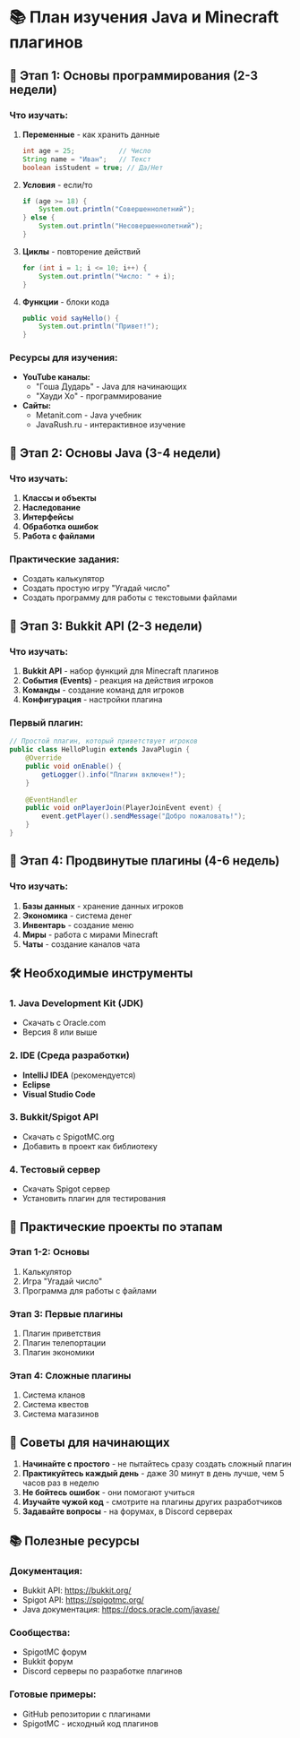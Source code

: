 # 📚 План изучения Java и Minecraft плагинов

## 🎯 Этап 1: Основы программирования (2-3 недели)

### Что изучать:
1. **Переменные** - как хранить данные
   ```java
   int age = 25;           // Число
   String name = "Иван";   // Текст
   boolean isStudent = true; // Да/Нет
   ```

2. **Условия** - если/то
   ```java
   if (age >= 18) {
       System.out.println("Совершеннолетний");
   } else {
       System.out.println("Несовершеннолетний");
   }
   ```

3. **Циклы** - повторение действий
   ```java
   for (int i = 1; i <= 10; i++) {
       System.out.println("Число: " + i);
   }
   ```

4. **Функции** - блоки кода
   ```java
   public void sayHello() {
       System.out.println("Привет!");
   }
   ```

### Ресурсы для изучения:
- **YouTube каналы:**
  - "Гоша Дударь" - Java для начинающих
  - "Хауди Хо" - программирование
- **Сайты:**
  - Metanit.com - Java учебник
  - JavaRush.ru - интерактивное изучение

## 🎯 Этап 2: Основы Java (3-4 недели)

### Что изучать:
1. **Классы и объекты**
2. **Наследование**
3. **Интерфейсы**
4. **Обработка ошибок**
5. **Работа с файлами**

### Практические задания:
- Создать калькулятор
- Создать простую игру "Угадай число"
- Создать программу для работы с текстовыми файлами

## 🎯 Этап 3: Bukkit API (2-3 недели)

### Что изучать:
1. **Bukkit API** - набор функций для Minecraft плагинов
2. **События (Events)** - реакция на действия игроков
3. **Команды** - создание команд для игроков
4. **Конфигурация** - настройки плагина

### Первый плагин:
```java
// Простой плагин, который приветствует игроков
public class HelloPlugin extends JavaPlugin {
    @Override
    public void onEnable() {
        getLogger().info("Плагин включен!");
    }
    
    @EventHandler
    public void onPlayerJoin(PlayerJoinEvent event) {
        event.getPlayer().sendMessage("Добро пожаловать!");
    }
}
```

## 🎯 Этап 4: Продвинутые плагины (4-6 недель)

### Что изучать:
1. **Базы данных** - хранение данных игроков
2. **Экономика** - система денег
3. **Инвентарь** - создание меню
4. **Миры** - работа с мирами Minecraft
5. **Чаты** - создание каналов чата

## 🛠️ Необходимые инструменты

### 1. Java Development Kit (JDK)
- Скачать с Oracle.com
- Версия 8 или выше

### 2. IDE (Среда разработки)
- **IntelliJ IDEA** (рекомендуется)
- **Eclipse**
- **Visual Studio Code**

### 3. Bukkit/Spigot API
- Скачать с SpigotMC.org
- Добавить в проект как библиотеку

### 4. Тестовый сервер
- Скачать Spigot сервер
- Установить плагин для тестирования

## 📝 Практические проекты по этапам

### Этап 1-2: Основы
1. Калькулятор
2. Игра "Угадай число"
3. Программа для работы с файлами

### Этап 3: Первые плагины
1. Плагин приветствия
2. Плагин телепортации
3. Плагин экономики

### Этап 4: Сложные плагины
1. Система кланов
2. Система квестов
3. Система магазинов

## 🎯 Советы для начинающих

1. **Начинайте с простого** - не пытайтесь сразу создать сложный плагин
2. **Практикуйтесь каждый день** - даже 30 минут в день лучше, чем 5 часов раз в неделю
3. **Не бойтесь ошибок** - они помогают учиться
4. **Изучайте чужой код** - смотрите на плагины других разработчиков
5. **Задавайте вопросы** - на форумах, в Discord серверах

## 📚 Полезные ресурсы

### Документация:
- Bukkit API: https://bukkit.org/
- Spigot API: https://spigotmc.org/
- Java документация: https://docs.oracle.com/javase/

### Сообщества:
- SpigotMC форум
- Bukkit форум
- Discord серверы по разработке плагинов

### Готовые примеры:
- GitHub репозитории с плагинами
- SpigotMC - исходный код плагинов